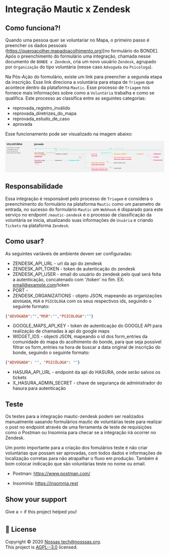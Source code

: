 # Integração Mautic x Zendesk

## Como funciona?!

Quando uma pessoa quer se voluntariar no Mapa, o primeiro passo é preencher os dados pessoais (https://queroacolher.mapadoacolhimento.org)[no formulário do BONDE]. Após o preenchimento do formulário uma integração, chamada nesse documento de `BONDE x Zendesk`, cria um novo usuário `Zendesk`, agrupado por `Organização` do tipo voluntária (nesse caso `Advogada` ou `Psicologa`).

Na Pós-Ação do formulário, existe um link para preencher a segunda etapa da inscrição. Esse link direciona a voluntária para etapa de `Triagem` que acontece dentro da plataforma `Mautic`. Esse processo de `Triagem` nos fornece mais informações sobre como a `Voluntária` trabalha e como se qualifica. Este processo as classifica entre as seguintes categorias:

  - reprovada_registro_inválido
  - reprovada_diretrizes_do_mapa
  - reprovada_estudo_de_caso
  - aprovada

Esse funcionamento pode ser visualizado na imagem abaixo:

![Fluxo Voluntária](./docs/integration-volunteer.png)

## Responsabilidade

Essa integração é responsável pelo processo de `Triagem` e considera o preenchimento do formulário na plataforma `Mautic` como um parametro de entrada, no sucesso do formulário `Mautic` um `Webhook` é disparado para este serviço no endpoint `/mautic-zendesk` e o processo de classificação da voluntária se inicia, atualizando suas informações de `Usuária` e criando `Tickets` na plataforma `Zendesk`.

## Como usar?

As seguintes variáveis de ambiente devem ser configuradas:

- ZENDESK_API_URL - url da api do zendesk
- ZENDESK_API_TOKEN - token de autenticação do zendesk
- ZENDESK_API_USER - email do usuário do zendesk pelo qual será feita a autenticação, concatenado com '/token' no fim. EX: email@example.com/token
- PORT - 
- ZENDESK_ORGANIZATIONS - objeto JSON, mapeando as organizações `ADVOGADA`, `MSR` e `PSICOLOGA` com os seus respectivos ids, seguindo o seguinte formato:
```json
{"ADVOGADA":"","MSR":"","PSICOLOGA":""}
```
- GOOGLE_MAPS_API_KEY - token de autenticação do GOOGLE API para realização de chamadas à api do google maps
- WIDGET_IDS - objecti JSON, mapeando o id dos form_entries da comunidade do mapa do acolhimento do bonde, para que seja possível filtrar os form_entries na hora de buscar a data original de inscrição do bonde, seguindo o seguinte formato:
```json
{"ADVOGADA": "", "PSICÓLOGA": ""}
```
- HASURA_API_URL - endpoint da api do HASURA, onde serão salvos os tickets
- X_HASURA_ADMIN_SECRET - chave de segurança de administrador do hasura para autenticação

## Teste

Os testes para a integração mautic-zendesk podem ser realizados manualmente uasando formulários mautic de voluntárias teste para realizar o post no endpoint através de uma ferramenta de teste de requisições como o Postman ou Insomnia para checar se a integração irá ocorrer no Zendesk. 

Um ponto importante para a criação dos fomulários teste é não criar voluntárias que possam ser aprovadas, com todos dados e informações de localização corretas para não atrapalhar o fluxo em produção. Também é bom colocar indicação que são voluntárias teste no nome ou email. 

- Postman: 
https://www.postman.com/

- Insominia: 
https://insomnia.rest

## Show your support

Give a ⭐️ if this project helped you!

## 📝 License

Copyright © 2020 [Nossas <tech@nosssas.org>](https://github.com/nossas).<br />
This project is [AGPL--3.0](https://github.com/nossas/mapa-do-acolhimento/blob/main/LICENSE) licensed.